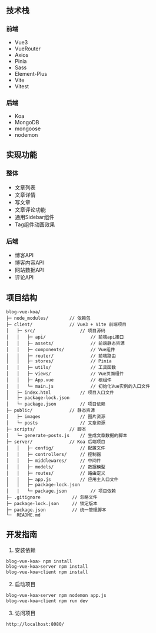 ## 技术栈
### 前端
- Vue3
- VueRouter
- Axios
- Pinia
- Sass
- Element-Plus
- Vite
- Vitest
### 后端
- Koa
- MongoDB
- mongoose
- nodemon

## 实现功能
### 整体
- 文章列表
- 文章详情
- 写文章
- 文章评论功能
- 通用Sidebar组件
- Tag组件动画效果

### 后端
- 博客API
- 博客内容API
- 网站数据API
- 评论API

## 项目结构
```
blog-vue-koa/
├─ node_modules/        // 依赖包
├─ client/              // Vue3 + Vite 前端项目
│   ├─ src/                 // 项目源码
│   │   ├─ api/                 // 前端api接口
│   │   ├─ assets/              // 前端静态资源
│   │   ├─ components/          // Vue组件
│   │   ├─ router/              // 前端路由
│   │   ├─ stores/              // Pinia
│   │   ├─ utils/               // 工具函数
│   │   ├─ views/               // Vue页面组件
│   │   ├─ App.vue              // 根组件
│   │   └─ main.js              // 初始化Vue实例的入口文件
│   ├─ index.html           // 项目入口文件
│   ├─ package-lock.json
│   └─ package.json         // 项目依赖
├─ public/              // 静态资源
│   ├─ images               // 图片资源
│   └─ posts                // 文章资源
├─ scripts/             // 脚本
│   └─ generate-posts.js    // 生成文章数据的脚本
├─ server/              // Koa 后端项目
│   │   ├─ config/          // 配置文件
│   │   ├─ controllers/     // 控制器
│   │   ├─ middlewares/     // 中间件
│   │   ├─ models/          // 数据模型
│   │   ├─ routes/          // 路由定义
│   │   ├─ app.js           // 应用主入口文件
│   │   ├─ package-lock.json
│   |   └─ package.json         // 项目依赖
├─ .gitignore            // 忽略文件
├─ package-lock.json     // 锁定版本
├─ package.json          // 统一管理脚本
└─  README.md
```


## 开发指南
1. 安装依赖
```bash
blog-vue-koa> npm install
blog-vue-koa>server npm install
blog-vue-koa>client npm install
```
2. 启动项目
```bash
blog-vue-koa>server npm nodemon app.js
blog-vue-koa>client npm run dev
```
3. 访问项目
```bash
http://localhost:8080/
```